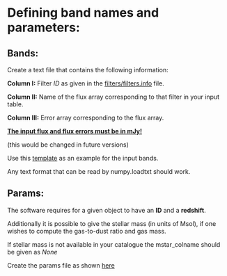 # Defining band names and parameters: 

Bands:
-----

Create a text file that contains the following information:

**Column I:** Filter *ID* as given in the [filters/filters.info](https://github.com/VasilyKokorev/ctf/blob/master/filters/filters.info) file.

**Column II:** Name of the flux array corresponding to that filter in your input table.

**Column III:** Error array corresponding to the flux array.

**<ins>The input flux and flux errors must be in mJy!</ins>**

(this would be changed in future versions)


Use this [template](https://github.com/VasilyKokorev/ctf/blob/master/example/example.bands) as an example for the input bands.

Any text format that can be read by numpy.loadtxt should work.


Params:
-----

The software requires for a given object to have an **ID** and a **redshift**. 

Additionally it is possible to give the stellar mass (in units of Msol), if one wishes to compute the gas-to-dust ratio and gas mass.

If stellar mass is not available in your catalogue the mstar_colname should be given as *None*

Create the params file as shown [here](https://github.com/VasilyKokorev/ctf/blob/master/example/example.param)
 
